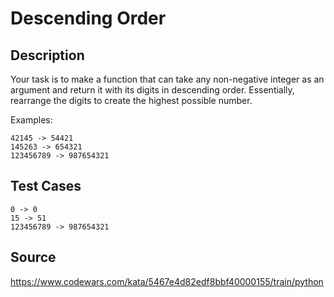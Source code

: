 # Descending Order

## Description 

Your task is to make a function that can take any non-negative integer as an argument and return it with its digits in descending order. Essentially, rearrange the digits to create the highest possible number.

Examples:

    42145 -> 54421
    145263 -> 654321
    123456789 -> 987654321

## Test Cases

    0 -> 0
    15 -> 51
    123456789 -> 987654321

## Source
https://www.codewars.com/kata/5467e4d82edf8bbf40000155/train/python

